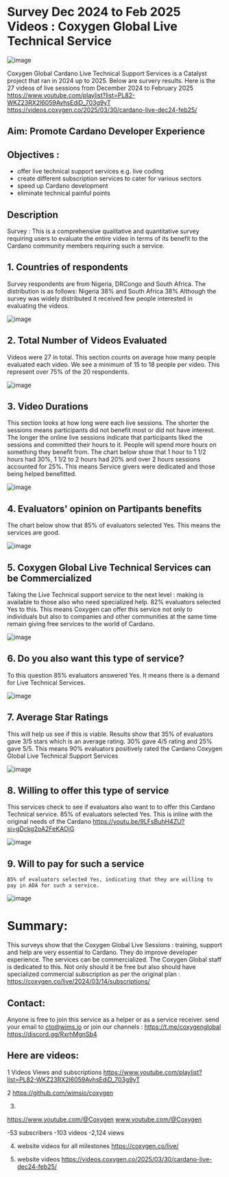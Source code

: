# Survey Dec 2024 to Feb 2025 Videos : Coxygen Global Live Technical Service

![image](https://github.com/user-attachments/assets/2f46c284-f822-4f17-9895-0162d236a35d) 

Coxygen Global Cardano Live Technical Support Services is a Catalyst project that ran in 2024 up to 2025. Below are survery results.
Here is the 27 videos of live sessions from December 2024 to February 2025 https://www.youtube.com/playlist?list=PL82-WKZ23RX2l6059AvhsEdiD_703g9yT
https://videos.coxygen.co/2025/03/30/cardano-live-dec24-feb25/

## Aim: Promote Cardano Developer Experience
## Objectives : 
- offer live technical support services e.g. live coding
- create different subscription services to cater for various sectors
- speed up Cardano development
- eliminate technical painful points

## Description 
Survey : This is a comprehensive qualitative and quantitative survey requiring users to evaluate the entire video in terms of its benefit to the 
Cardano community members requiring such a service.

## 1. Countries of respondents
   Survey respondents are from Nigeria, DRCongo and South Africa. The distribution is as follows: Nigeria 38% and South Africa 38%
   Although the survey was widely distributed it received few people interested in evaluating the videos.
   
![image](https://github.com/user-attachments/assets/1c4e52ad-c9dd-4ac0-a618-8c9374b99eef)

## 2. Total Number of Videos Evaluated
   Videos were 27 in total. This section counts on average how many people evaluated each video. We see a minimum of 15 to 18 people per video.
   This represent over 75% of the 20 respondents.   

![image](https://github.com/user-attachments/assets/daae0133-ae9f-4c17-b6bf-dce0aadfce43)

## 3. Video Durations
   This section looks at how long were each live sessions. The shorter the sessions means participants did not benefit most or
   did not have interest. The longer the online live sessions indicate that participants liked the sessions and committed their
   hours to it. People will spend more hours on something they benefit from.
   The chart below show that 1 hour to 1 1/2 hours had 30%, 1 1/2 to 2 hours had 20% and over 2 hours sessions accounted for 25%.
   This means Service givers were dedicated and those being helped benefitted.

![image](https://github.com/user-attachments/assets/1e7a32cf-dcb5-4c13-950c-dff8ae006110)

## 4. Evaluators' opinion on Partipants benefits
   The chart below show that 85% of evaluators selected Yes. This means the services are good.

![image](https://github.com/user-attachments/assets/14a026cd-93ca-4361-aaab-a73859682a8a)

## 5. Coxygen Global Live Technical Services can be Commercialized
   Taking the Live Technical support service to the next level : making is available to those also
   who need specialized help. 82% evaluators selected Yes to this. This means Coxygen can offer this service
   not only to individuals but also to companies and other communities at the same time remain
   giving free services to the world of Cardano.

![image](https://github.com/user-attachments/assets/09c6b69c-9c2a-405f-8e3a-35392750b416)

## 6. Do you also want this type of service?
   To this question 85% evaluators answered Yes. It means there is a demand for Live Technical Services.

![image](https://github.com/user-attachments/assets/ade5f179-1720-4e66-9677-ab2d2b682167)

## 7. Average Star Ratings
   This will help us see if this is viable.
   Results show that 35% of evaluators gave 3/5 stars which is an average rating. 30% gave 4/5 rating and 25% gave
   5/5. This means 90% evaluators positively rated the Cardano Coxygen Global Live Technical Support Services

![image](https://github.com/user-attachments/assets/ca02084a-46d6-4115-b745-7c87f31b96ec)

## 8. Willing to offer this type of service
   This services check to see if evaluators also want to to offer this Cardano Technical service.
   85% of evaluators selected Yes. This is inline with the original needs of the Cardano https://youtu.be/9LFsBuhH4ZU?si=gDckg2oA2FeKAOjG

![image](https://github.com/user-attachments/assets/3f4452f7-989e-4997-8249-9980c59bf1de)

## 9. Will to pay for such a service
    85% of evaluators selected Yes, indicating that they are willing to pay in ADA for such a service.

![image](https://github.com/user-attachments/assets/d533bd7a-4b49-43ed-bf28-2c0574dd15fd)

# Summary:

This surveys show that the Coxygen Global Live Sessions : training, support and help are very essential to Cardano.
They do improve developer experience. The services can be commercialized. The Coxygen Global staff is dedicated to this.
Not only should it be free but also should have specialized commercial subscription as per the original plan : https://coxygen.co/live/2024/03/14/subscriptions/

## Contact:

Anyone is free to join this service as a helper or as a service receiver. send your email to cto@wims.io or join our channels :
https://t.me/coxygenglobal
https://discord.gg/RxrhMgnSb4

## Here are videos:

1 Videos Views and subscriptions 
https://www.youtube.com/playlist?list=PL82-WKZ23RX2l6059AvhsEdiD_703g9yT

2
https://github.com/wimsio/coxygen

3.
https://www.youtube.com/@Coxygen
www.youtube.com/@Coxygen

-53 subscribers
-103 videos
-2,124 views

4. website videos for all milestones
https://coxygen.co/live/

5. website videos 
https://videos.coxygen.co/2025/03/30/cardano-live-dec24-feb25/



















